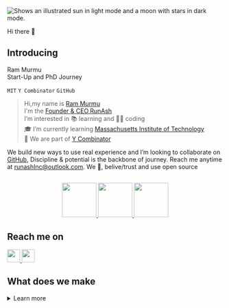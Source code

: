 <picture>
  <source media="(prefers-color-scheme: dark)" srcset="https://">
  <source media="(prefers-color-scheme: light)" srcset="https://">
  <img alt="Shows an illustrated sun in light mode and a moon with stars in dark mode." src="https://">
</picture>

Hi there 👋

## Introducing


 Ram Murmu<br>
 Start-Up and PhD Journey 
 
`MIT` `Y Combinator` `GitHub`
>Hi,my name is [Ram Murmu](https://github.com/in/linkedin.com/rammurmu)<br>I'm the [Founder ](https://runash.in)[& CEO](https://runash.in)[,RunAsh](https://runash.in)<br>
I’m interested in 📚 learning and 🧑‍💻 coding<br>
🎓 I’m currently learning [Massachusetts Institute of Technology](https://www.mit.edu/)<br>🌱 We are part of [Y Combinator](https://www.ycombinator.com/)<br>


We build new ways to use real experience and
I’m looking to collaborate on [GitHub](github.com/rammurmu/),
Discipline & potential is the backbone of journey.
Reach me anytime at runashInc@outlook.com.
We 💖, belive/trust and  use open source 

<div align="center">
  <strong>
    <h2 align="center"></h2>
  </strong>
  
  <p align="center">
    <a href="https://www.runash.in">
      <img src="https://www.embla-carousel.com/javascript-logo.svg" width="80" height="80" />
    </a>
    <a href="https://www.runash.in">
      <img src="https://www.embla-carousel.com/typescript-logo.svg" width="80" height="80" />
    </a>
    <a href="https://www.runash.in">
      <img src="https://www.embla-carousel.com/react-logo.svg" width="80" height="80" />
    </a>
  </p>
  </div>

  ## Reach me on
<picture>
 <source media="(prefers-color-scheme: dark)" srcset="https://github.com/rammurmu/rammurmu/blob/a73a9c41741201c8b94b1b59b66593a62d92be43/github.svg"
 <source media="(prefers-color-scheme: light)" srcset="https://github.com/rammurmu/rammurmu/blob/a73a9c41741201c8b94b1b59b66593a62d92be43/github.svg"
 <img alt="YOUR-ALT-TEXT" src="YOUR-DEFAULT-IMAGE">
</picture>

  <a href="https://github.com/rammurmu">
   <img src="https://github.com/rammurmu/rammurmu/blob/a73a9c41741201c8b94b1b59b66593a62d92be43/github.svg" width="30"     height="30" />
   </a> 
   <a href="https://x.com/rammurmuu">
       <img src="https://github.com/rammurmu/rammurmu/blob/a73a9c41741201c8b94b1b59b66593a62d92be43/x.svg" width="30" height="30" />
     </a>
   
   
   
   

 ## What does we make ##
 

<details><Summary>Learn more</Summary>
<p>Yes, today and tomorrow for we are building AI-powered live streaming marketplace and platform.in fact, we've been doing this since <b>November 12 th,2007.</b> That's when we made our first offline small retail store </p>

<details><Summary>Learn more</Summary>

An interconnected live retailers & influencers community 
The opene source community is the ❤️ heart of runash live retail streaming and fundamental to how we build software today
 

## Contribution 
</details>
Contributing to the ecosystem<br>
We contribute to the platform we rely on to build and run live streaming while also maintaining our own open source project <br>

https://runash.in/live/ai

Contribution guid for more information on getting started<br>
<b>Note:</b> You can check out the runash live streaming open source GitHub repository - your feedback and contributions are welcome!

## Licence 
[MIT](https://chooselicense.com/licenses/mit/)

[![MIT License](https://img.shields.io/badge/License-MIT-green.svg)](https://choosealicense.com/licenses/mit/)


## Feedback
Give feedback,@ rammurmu@outlook.in

## Authors

 [@RamMurmu](https://www.github.com/rammurmu)
 



<!---

Ram Murmu/rammurmu is a ✨ special ✨ repository because its `README.md` (this file) appears on your GitHub profile.

You can click the Preview link to take a look at your changes.

--->



